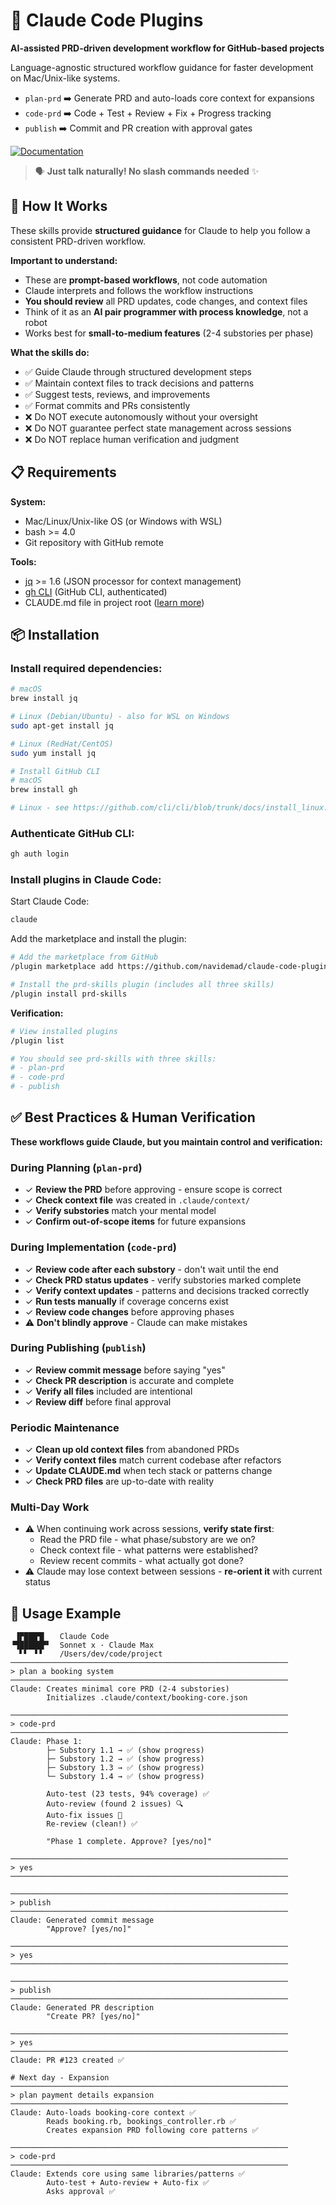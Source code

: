 # 🚀 Claude Code Plugins

**AI-assisted PRD-driven development workflow for GitHub-based projects**

Language-agnostic structured workflow guidance for faster development on Mac/Unix-like systems.
- `plan-prd`  ➡️ Generate PRD and auto-loads core context for expansions
- `code-prd`  ➡️ Code + Test + Review + Fix + Progress tracking
- `publish`   ➡️ Commit and PR creation with approval gates

[![Documentation](https://img.shields.io/badge/Documentation-view-blue.svg)](skills/prd/README.md)

> 🗣️ **Just talk naturally! No slash commands needed** ✨

## 🤔 How It Works

These skills provide **structured guidance** for Claude to help you follow a consistent PRD-driven workflow.

**Important to understand:**
- These are **prompt-based workflows**, not code automation
- Claude interprets and follows the workflow instructions
- **You should review** all PRD updates, code changes, and context files
- Think of it as an **AI pair programmer with process knowledge**, not a robot
- Works best for **small-to-medium features** (2-4 substories per phase)

**What the skills do:**
- ✅ Guide Claude through structured development steps
- ✅ Maintain context files to track decisions and patterns
- ✅ Suggest tests, reviews, and improvements
- ✅ Format commits and PRs consistently
- ❌ Do NOT execute autonomously without your oversight
- ❌ Do NOT guarantee perfect state management across sessions
- ❌ Do NOT replace human verification and judgment

## 📋 Requirements

**System:**
- Mac/Linux/Unix-like OS (or Windows with WSL)
- bash >= 4.0
- Git repository with GitHub remote

**Tools:**
- [jq](https://jqlang.github.io/jq/) >= 1.6 (JSON processor for context management)
- [gh CLI](https://cli.github.com/) (GitHub CLI, authenticated)
- CLAUDE.md file in project root ([learn more](skills/prd/README.md#project-conventions))

## 📦 Installation

### Install required dependencies:

```bash
# macOS
brew install jq

# Linux (Debian/Ubuntu) - also for WSL on Windows
sudo apt-get install jq

# Linux (RedHat/CentOS)
sudo yum install jq

# Install GitHub CLI
# macOS
brew install gh

# Linux - see https://github.com/cli/cli/blob/trunk/docs/install_linux.md
```

### Authenticate GitHub CLI:

```bash
gh auth login
```

### Install plugins in Claude Code:

Start Claude Code:
```bash
claude
```

Add the marketplace and install the plugin:
```bash
# Add the marketplace from GitHub
/plugin marketplace add https://github.com/navidemad/claude-code-plugins

# Install the prd-skills plugin (includes all three skills)
/plugin install prd-skills
```

**Verification:**
```bash
# View installed plugins
/plugin list

# You should see prd-skills with three skills:
# - plan-prd
# - code-prd
# - publish
```

## ✅ Best Practices & Human Verification

**These workflows guide Claude, but you maintain control and verification:**

### During Planning (`plan-prd`)
- ✓ **Review the PRD** before approving - ensure scope is correct
- ✓ **Check context file** was created in `.claude/context/`
- ✓ **Verify substories** match your mental model
- ✓ **Confirm out-of-scope items** for future expansions

### During Implementation (`code-prd`)
- ✓ **Review code after each substory** - don't wait until the end
- ✓ **Check PRD status updates** - verify substories marked complete
- ✓ **Verify context updates** - patterns and decisions tracked correctly
- ✓ **Run tests manually** if coverage concerns exist
- ✓ **Review code changes** before approving phases
- ⚠️ **Don't blindly approve** - Claude can make mistakes

### During Publishing (`publish`)
- ✓ **Review commit message** before saying "yes"
- ✓ **Check PR description** is accurate and complete
- ✓ **Verify all files** included are intentional
- ✓ **Review diff** before final approval

### Periodic Maintenance
- ✓ **Clean up old context files** from abandoned PRDs
- ✓ **Verify context files** match current codebase after refactors
- ✓ **Update CLAUDE.md** when tech stack or patterns change
- ✓ **Check PRD files** are up-to-date with reality

### Multi-Day Work
- ⚠️ When continuing work across sessions, **verify state first**:
  - Read the PRD file - what phase/substory are we on?
  - Check context file - what patterns were established?
  - Review recent commits - what actually got done?
- ⚠️ Claude may lose context between sessions - **re-orient it** with current status

## 🎯 Usage Example

```
 ▐▛███▜▌   Claude Code
▝▜█████▛▘  Sonnet x · Claude Max
  ▘▘ ▝▝    /Users/dev/code/project
──────────────────────────────────────────────────────────────
> plan a booking system
──────────────────────────────────────────────────────────────
Claude: Creates minimal core PRD (2-4 substories)
        Initializes .claude/context/booking-core.json

──────────────────────────────────────────────────────────────
> code-prd
──────────────────────────────────────────────────────────────
Claude: Phase 1:
        ├─ Substory 1.1 → ✅ (show progress)
        ├─ Substory 1.2 → ✅ (show progress)
        ├─ Substory 1.3 → ✅ (show progress)
        └─ Substory 1.4 → ✅ (show progress)

        Auto-test (23 tests, 94% coverage) ✅
        Auto-review (found 2 issues) 🔍
        Auto-fix issues 🔧
        Re-review (clean!) ✅

        "Phase 1 complete. Approve? [yes/no]"

──────────────────────────────────────────────────────────────
> yes
──────────────────────────────────────────────────────────────

──────────────────────────────────────────────────────────────
> publish
──────────────────────────────────────────────────────────────
Claude: Generated commit message
        "Approve? [yes/no]"

──────────────────────────────────────────────────────────────
> yes
──────────────────────────────────────────────────────────────

──────────────────────────────────────────────────────────────
> publish
──────────────────────────────────────────────────────────────
Claude: Generated PR description
        "Create PR? [yes/no]"

──────────────────────────────────────────────────────────────
> yes
──────────────────────────────────────────────────────────────
Claude: PR #123 created ✅

# Next day - Expansion
──────────────────────────────────────────────────────────────
> plan payment details expansion
──────────────────────────────────────────────────────────────
Claude: Auto-loads booking-core context ✅
        Reads booking.rb, bookings_controller.rb ✅
        Creates expansion PRD following core patterns ✅

──────────────────────────────────────────────────────────────
> code-prd
──────────────────────────────────────────────────────────────
Claude: Extends core using same libraries/patterns ✅
        Auto-test + Auto-review + Auto-fix ✅
        Asks approval ✅
```
